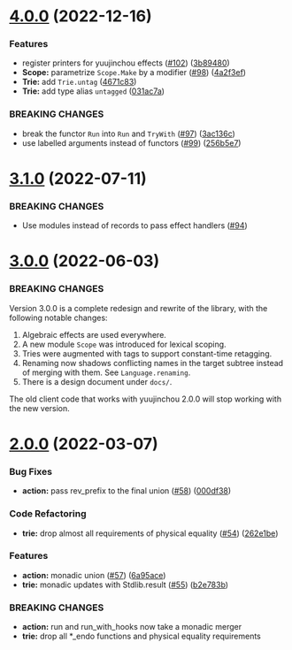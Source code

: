 # [4.0.0](https://github.com/RedPRL/yuujinchou/compare/3.1.0...4.0.0) (2022-12-16)

### Features

- register printers for yuujinchou effects ([#102](https://github.com/RedPRL/yuujinchou/issues/102)) ([3b89480](https://github.com/RedPRL/yuujinchou/commit/3b89480eaa250ba9a2b7de6b3086342d2cfb1a0d))
- **Scope:** parametrize `Scope.Make` by a modifier ([#98](https://github.com/RedPRL/yuujinchou/issues/98)) ([4a2f3ef](https://github.com/RedPRL/yuujinchou/commit/4a2f3efb6ee565a18ac4ebef536e61214978b893))
- **Trie:** add `Trie.untag` ([4671c83](https://github.com/RedPRL/yuujinchou/commit/4671c83b24c83a7df136ae62c80f2ecca9d76b22))
- **Trie:** add type alias `untagged` ([031ac7a](https://github.com/RedPRL/yuujinchou/commit/031ac7aa1db3ac0ba1e0ba568fcc40fee3d2e2ae))

### BREAKING CHANGES

- break the functor `Run` into `Run` and `TryWith` ([#97](https://github.com/RedPRL/yuujinchou/issues/97)) ([3ac136c](https://github.com/RedPRL/yuujinchou/commit/3ac136ccb283e9f0795e6a13e351a12a01a56f92))
- use labelled arguments instead of functors ([#99](https://github.com/RedPRL/yuujinchou/issues/99)) ([256b5e7](https://github.com/RedPRL/yuujinchou/commit/256b5e726575d0912c28a1165ce49d9f6851dfda))

# [3.1.0](https://github.com/RedPRL/yuujinchou/compare/3.0.0...3.1.0) (2022-07-11)

### BREAKING CHANGES

- Use modules instead of records to pass effect handlers ([#94](https://github.com/RedPRL/yuujinchou/issues/94))

# [3.0.0](https://github.com/RedPRL/yuujinchou/compare/2.0.0...3.0.0) (2022-06-03)

### BREAKING CHANGES

Version 3.0.0 is a complete redesign and rewrite of the library, with the following notable changes:

1. Algebraic effects are used everywhere.
2. A new module `Scope` was introduced for lexical scoping.
3. Tries were augmented with tags to support constant-time retagging.
4. Renaming now shadows conflicting names in the target subtree instead of merging with them. See `Language.renaming`.
5. There is a design document under `docs/`.

The old client code that works with yuujinchou 2.0.0 will stop working with the new version.

# [2.0.0](https://github.com/RedPRL/yuujinchou/compare/1.0.0...2.0.0) (2022-03-07)

### Bug Fixes

- **action:** pass rev_prefix to the final union ([#58](https://github.com/RedPRL/yuujinchou/issues/58)) ([000df38](https://github.com/RedPRL/yuujinchou/commit/000df384e4cb75773ed25b185f7c2a3f86acfdaa))

### Code Refactoring

- **trie:** drop almost all requirements of physical equality ([#54](https://github.com/RedPRL/yuujinchou/issues/54)) ([262e1be](https://github.com/RedPRL/yuujinchou/commit/262e1be09fed1005e5ddf87cc9f3d7de6810d79c))

### Features

- **action:** monadic union ([#57](https://github.com/RedPRL/yuujinchou/issues/57)) ([6a95ace](https://github.com/RedPRL/yuujinchou/commit/6a95aceed8469cd55a380edd70ebaa2fe5e143ca))
- **trie:** monadic updates with Stdlib.result ([#55](https://github.com/RedPRL/yuujinchou/issues/55)) ([b2e783b](https://github.com/RedPRL/yuujinchou/commit/b2e783ba465865e0479a99ba9430e29b3956cc0d))

### BREAKING CHANGES

- **action:** run and run_with_hooks now take a monadic merger
- **trie:** drop all \*\_endo functions and physical equality requirements
